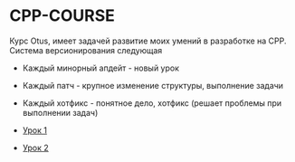 # CPP-COURSE

Курс Otus, имеет задачей развитие моих умений в разработке на CPP.
Система версионирования следующая 
+ Каждый минорный апдейт - новый урок
+ Каждый патч - крупное изменение структуры, выполнение задачи
+ Каждый хотфикс - понятное дело, хотфикс (решает проблемы при выполнении задач)


+ [Урок 1](docs/1.md)
+ [Урок 2](docs/2.md)